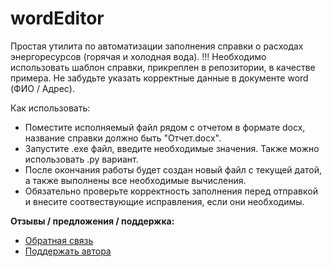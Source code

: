 # wordEditor
Простая утилита по автоматизации заполнения справки о расходах энергоресурсов (горячая и холодная вода).
!!! Необходимо использовать шаблон справки, прикреплен в репозитории, в качестве примера. Не забудьте указать корректные данные в документе word (ФИО / Адрес).

Как использовать:
- Поместите исполняемый файл рядом с отчетом в формате docx, название справки должно быть "Отчет.docx".
- Запустите .exe файл, введите необходимые значения. Также можно использовать .py вариант.
- После окончания работы будет создан новый файл с текущей датой, а также выполнены все необходимые вычисления. 
- Обязательно проверьте корректность заполнения перед отправкой и внесите соотвествующие исправления, если они необходимы.

**Отзывы / предложения / поддержка:**
- [Обратная связь](https://forms.yandex.ru/cloud/652954f4eb6146c0d6759a64)
- [Поддержать автора](https://yoomoney.ru/to/410018929443837)
